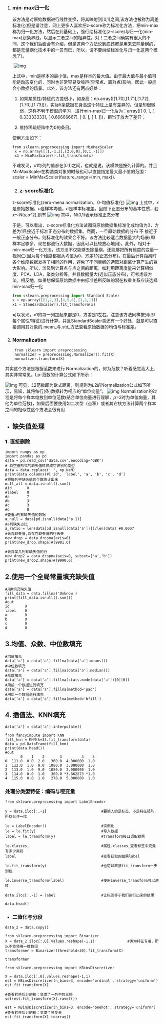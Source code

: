 1. ### min-max归一化

   该方法是对原始数据进行线性变换，将其映射到[0,1]之间,该方法也被称为离差标准化(但是请注意，网上更多人喜欢把z-score称为标准化方法，把min-max称为归一化方法，然后在此基础上，强行给标准化(z-score)与归一化(min-max)划条界线，以显示二者之间的相异性。对！二者之间确实有很大的不同，这个我们后面会有介绍，但是这两个方法说到底还都是用来去除量纲的，都是无量纲化技术中的一员而已，所以，请不要纠结标准化与归一化这两个概念了)。

   ​              ![img](https://img-blog.csdn.net/20180409212228367?watermark/2/text/aHR0cHM6Ly9ibG9nLmNzZG4ubmV0L09uVGhlV2F5R29Hb2luZw==/font/5a6L5L2T/fontsize/400/fill/I0JBQkFCMA==/dissolve/70) 

   上式中，min是样本的最小值，max是样本的最大值。由于最大值与最小值可能是动态变化的，同时也非常容易受噪声(异常点、离群点)影响，因此一般适合小数据的场景。此外，该方法还有两点好处：

   1) 如果某属性/特征的方差很小，如身高：np.array([[1.70],[1.71],[1.72],[1.70],[1.73]])，实际5条数据在身高这个特征上是有差异的，但是却很微弱，这样不利于模型的学习，进行min-max归一化后为：array([[ 0. ], [ 0.33333333], [ 0.66666667], [ 0. ], [ 1. ]])，相当于放大了差异；

   2) 维持稀疏矩阵中为0的条目。

   使用方法如下：

    

   ```
   from sklearn.preprocessing import MinMaxScaler
    x = np.array([[1,-1,2],[2,0,0],[0,1,-1]])
    x1 = MinMaxScaler().fit_transform(x)
   ```

   不难发现，x1每列的值都在[0,1]之间，也就是说，该模块是按列计算的。并且MinMaxScaler在构造类对象的时候也可以直接指定最大最小值的范围：scaler = MinMaxScaler(feature_range=(min, max)).

   2. ### z-score标准化

   z-score标准化(zero-mena normalization，0-均值标准化) ![img](https://img-blog.csdn.net/20180409201129216?watermark/2/text/aHR0cHM6Ly9ibG9nLmNzZG4ubmV0L09uVGhlV2F5R29Hb2luZw==/font/5a6L5L2T/fontsize/400/fill/I0JBQkFCMA==/dissolve/70)  上式中，*x*是原始数据，*u*是样本均值，*σ*是样本标准差。回顾下正态分布的基本性质，若*x*～*N*(*u*,*σ*^2),则有  ![img](https://img-blog.csdn.net/20180409201857970?watermark/2/text/aHR0cHM6Ly9ibG9nLmNzZG4ubmV0L09uVGhlV2F5R29Hb2luZw==/font/5a6L5L2T/fontsize/400/fill/I0JBQkFCMA==/dissolve/70) 其中，N(0,1)表示标准正态分布

      于是，可以看出，z-score标准化方法试图将原始数据集标准化成均值为0，方差为1且接近于标准正态分布的数据集。然而，一旦原始数据的分布 不 接近于一般正态分布，则标准化的效果会不好。该方法比较适合数据量大的场景(即样本足够多，现在都流行大数据，因此可以比较放心地用)。此外，相对于min-max归一化方法，该方法不仅能够去除量纲，还能够把所有维度的变量一视同仁(因为每个维度都服从均值为0、方差1的正态分布)，在最后计算距离时各个维度数据发挥了相同的作用，避免了不同量纲的选取对距离计算产生的巨大影响。所以，涉及到计算点与点之间的距离，如利用距离度量来计算相似度、PCA、LDA，聚类分析等，并且数据量大(近似正态分布)，可考虑该方法。相反地，如果想保留原始数据中由标准差所反映的潜在权重关系应该选择min-max归一化

   ```python
   from sklearn.preprocessing import Standard Scaler
   x = np.array([[1,2,3],[4,5,6],[1,2,1]])
   x1 = StandardScaler().fit_transform(x)
   ```

    可以发现，x1的每一列加起来都是0，方差是1左右。注意该方法同样按列(即每个属性/特征)进行计算。并且StandardScaler类还有一个好处，就是可以直接调用其对象的.mean_与.std_方法查看原始数据的均值与标准差。 

 3.  ### Normalization

          from sklearn import preprocessing
          normalizer = preprocessing.Normalizer().fit(X)
          normalizer.transform(X)

   其实这个方法是根据范数来进行 Normalization的，何为范数？听着感觉高大上，其实非常常见。Lp-范数的计算公式如下所示：


 ![img](https://img-blog.csdn.net/2018041013501184?watermark/2/text/aHR0cHM6Ly9ibG9nLmNzZG4ubmV0L09uVGhlV2F5R29Hb2luZw==/font/5a6L5L2T/fontsize/400/fill/I0JBQkFCMA==/dissolve/70)  可见，*L*2范数即为欧式距离，则规则为*L*2的Normalization公式如下所示，易知，其将每行(条)数据转为相应的“单位向量”。  ![img](https://img-blog.csdn.net/20180410135658551?watermark/2/text/aHR0cHM6Ly9ibG9nLmNzZG4ubmV0L09uVGhlV2F5R29Hb2luZw==/font/5a6L5L2T/fontsize/400/fill/I0JBQkFCMA==/dissolve/70)  Normalization的过程是将每个样本缩放到单位范数(结合单位向量进行理解，*p*=2时为单位向量，其他为单位范数)，如果后面要使用如二次型（点积）或者其它核方法计算两个样本之间的相似性这个方法会很有用 

- ## 缺失值处理

### 1. 直接删除

```
import numpy as np
import pandas as pd
data = pd.read_csv('data.csv',encoding='GBK')
# 将空值形式的缺失值转换成可识别的类型
data = data.replace(' ', np.NaN)
print(data.columns)#['id', 'label', 'a', 'b', 'c', 'd']
#将每列中缺失值的个数统计出来
null_all = data.isnull().sum()
#id       0
#label    0
#a        7
#b        3
#c        3
#d        8
#查看a列有缺失值的数据
a_null = data[pd.isnull(data['a'])]
#a列缺失占比
a_ratio = len(data[pd.isnull(data['a'])])/len(data) #0.0007
#丢弃缺失值,将存在缺失值的行丢失
new_drop = data.dropna(axis=0)
print(new_drop.shape)#(9981,6)

#丢弃某几列有缺失值的行
new_drop2 = data.dropna(axis=0, subset=['a','b'])
print(new_drop2.shape)#(9990,6)

```

## 2.使用一个全局常量填充缺失值



```
#用0填充缺失值
fill_data = data.fillna('Unknow')
print(fill_data.isnull().sum())
#out 
id       0
label    0
a        0
b        0
c        0
d        0

```



## 3.均值、众数、中位数填充

```
#均值填充
data['a'] = data['a'].fillna(data['a'].means())
#中位数填充
data['a'] = data['a'].fillna(data['a'].median())
#众数填充
data['a'] = data['a'].fillna(stats.mode(data['a'])[0][0])
#用前一个数据进行填充
data['a'] = data['a'].fillna(method='pad')
#用后一个数据进行填充
data['a'] = data['a'].fillna(method='bfill')

```



## 4. 插值法、KNN填充

```
data['a'] = data['a'].interpolate()
```

```
from fancyimpute import KNN
fill_knn = KNN(k=3).fit_transform(data)
data = pd.DataFrame(fill_knn)
print(data.head())
#out 
       0    1    2       3         4    5
0  111.0  0.0  2.0   360.0  4.000000  1.0
1  112.0  1.0  9.0  1080.0  3.000000  1.0
2  113.0  1.0  9.0  1080.0  2.000000  1.0
3  114.0  0.0  1.0   360.0 *3.862873 *1.0
4  115.0  0.0  1.0   270.0  5.000000  1.0

```

###  处理分类型特征：编码与哑变量

```
from sklearn.preprocessing import LabelEncoder

y = data.iloc[:,-1]                         #要输入的是标签，不是特征矩阵，所以允许一维

le = LabelEncoder()                         #实例化
le = le.fit(y)                              #导入数据
label = le.transform(y)                     #transform接口调取结果

le.classes_                                 #属性.classes_查看标签中究竟有多少类别
label                                       #查看获取的结果label

le.fit_transform(y)                         #也可以直接fit_transform一步到位

le.inverse_transform(label)                 #使用inverse_transform可以逆转

data.iloc[:,-1] = label                     #让标签等于我们运行出来的结果

data.head()
```

- ### 二值化与分段

```
data_2 = data.copy()

from sklearn.preprocessing import Binarizer
X = data_2.iloc[:,0].values.reshape(-1,1)               #类为特征专用，所以不能使用一维数组
transformer = Binarizer(threshold=30).fit_transform(X)

transformer
```

```
from sklearn.preprocessing import KBinsDiscretizer

X = data.iloc[:,0].values.reshape(-1,1) 
est = KBinsDiscretizer(n_bins=3, encode='ordinal', strategy='uniform')
est.fit_transform(X)

#查看转换后分的箱：变成了一列中的三箱
set(est.fit_transform(X).ravel())

est = KBinsDiscretizer(n_bins=3, encode='onehot', strategy='uniform')
#查看转换后分的箱：变成了哑变量
est.fit_transform(X).toarray()
```

